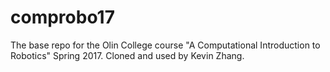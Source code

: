 # comprobo17
The base repo for the Olin College course "A Computational Introduction to Robotics" Spring 2017. Cloned and used by Kevin Zhang.
